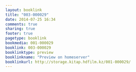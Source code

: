 ```yaml
---
layout: booklink
title: "003-000029"
date: 2014-07-25 16:34
comments: true
sharing: true
footer: true
pagetype: booklink 
bookmedia: 001-000029
booklink: 003-000029
booklinktype: preview
booklinkname: "Preview on homeserver"
booklinkurl: http://storage.kitap.hdfilm.kz/001-000029/
---
```

